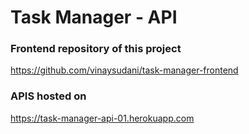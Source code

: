 # Task Manager - API

### Frontend repository of this project
https://github.com/vinaysudani/task-manager-frontend

### APIS hosted on
https://task-manager-api-01.herokuapp.com
